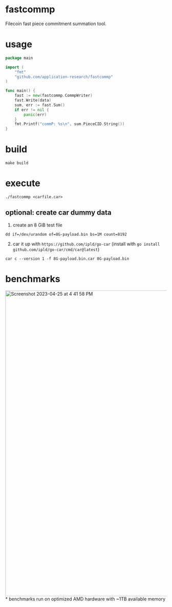 # fastcommp

Filecoin fast piece commitment summation tool.

# usage

```go
package main

import (
    "fmt"
    "github.com/application-research/fastcommp"
)

func main() {
    fast := new(fastcommp.CommpWriter)
    fast.Write(data)
    sum, err := fast.Sum()
    if err != nil {
        panic(err)
    }
    fmt.Printf("commP: %s\n", sum.PieceCID.String())
}
```

# build

`make build`

# execute

`./fastcommp <carfile.car>`

## optional: create car dummy data

1. create an 8 GiB test file

`
dd if=/dev/urandom of=8G-payload.bin bs=1M count=8192
`

2. car it up with `https://github.com/ipld/go-car` (install with `go install github.com/ipld/go-car/cmd/car@latest`)

`
car c --version 1 -f 8G-payload.bin.car 8G-payload.bin
`
# benchmarks

<img width="955" alt="Screenshot 2023-04-25 at 4 41 58 PM" src="https://user-images.githubusercontent.com/1556714/234313247-56e573e6-107d-4606-8de6-379a92a613e9.png">
* benchmarks run on optimized AMD hardware with ~1TB available memory
